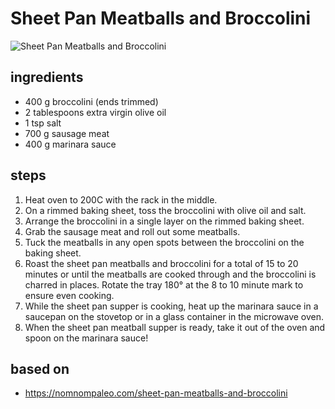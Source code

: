 # Sheet Pan Meatballs and Broccolini

![Sheet Pan Meatballs and Broccolini](https://recipes.ratcliffefamily.org/images/sheet-pan-meatballs-and-broccolini.jpg)

## ingredients

- 400 g broccolini (ends trimmed)
- 2 tablespoons extra virgin olive oil
- 1 tsp salt
- 700 g sausage meat
- 400 g marinara sauce

## steps

1. Heat oven to 200C with the rack in the middle.
2. On a rimmed baking sheet, toss the broccolini with olive oil and salt.
3. Arrange the broccolini in a single layer on the rimmed baking sheet.
4. Grab the sausage meat and roll out some meatballs.
5. Tuck the meatballs in any open spots between the broccolini on the baking sheet.
6. Roast the sheet pan meatballs and broccolini for a total of 15 to 20 minutes or until the meatballs are cooked through and the broccolini is charred in places. Rotate the tray 180° at the 8 to 10 minute mark to ensure even cooking.
7. While the sheet pan supper is cooking, heat up the marinara sauce in a saucepan on the stovetop or in a glass container in the microwave oven.
8. When the sheet pan meatball supper is ready, take it out of the oven and spoon on the marinara sauce!

## based on

- https://nomnompaleo.com/sheet-pan-meatballs-and-broccolini
